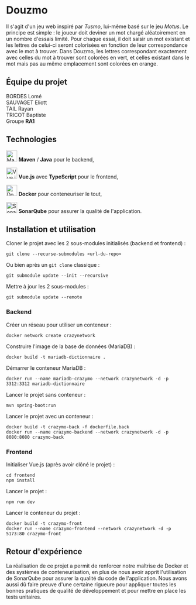 # Douzmo
Il s'agit d'un jeu web inspiré par *Tusmo*, lui-même basé sur le jeu *Motus*. Le principe est simple : le joueur doit deviner un mot chargé aléatoirement en un nombre d'essais limité.
Pour chaque essai, il doit saisir un mot existant et les lettres de celui-ci seront colorisées en fonction de leur correspondance avec le mot à trouver.
Dans Douzmo, les lettres correspondant exactement avec celles du mot à trouver sont colorées en vert, et celles existant dans le mot mais pas au même emplacement sont colorées en orange.


## Équipe du projet
BORDES Lomé\
SAUVAGET Eliott\
TAIL Rayan\
TRICOT Baptiste\
Groupe **RA1**


## Technologies
<img src="https://user-images.githubusercontent.com/25181517/117207242-07d5a700-adf4-11eb-975e-be04e62b984b.png" alt="Maven" title="Maven" width="30"/> **Maven** / **Java** pour le backend,

<img src="https://user-images.githubusercontent.com/25181517/117448124-a2da9800-af3e-11eb-85d2-bd1b69b65603.png" alt="Vue.js" title="Vue.js" width="30"/> **Vue.js** avec **TypeScript** pour le frontend,

<img src="https://user-images.githubusercontent.com/25181517/117207330-263ba280-adf4-11eb-9b97-0ac5b40bc3be.png" alt="Docker" title="Docker" width="30"/> **Docker** pour conteneuriser le tout,

<img src="https://user-images.githubusercontent.com/25181517/184146221-671413cb-b1ae-47db-a232-b37c99281516.png" alt="SonarQube" title="SonarQube" width="30"/> **SonarQube** pour assurer la qualité de l'application.


## Installation et utilisation
Cloner le projet avec les 2 sous-modules initialisés (backend et frontend) :
```
git clone --recurse-submodules <url-du-repo>
```
Ou bien après un `git clone` classique :
```
git submodule update --init --recursive 
```

Mettre à jour les 2 sous-modules :
```
git submodule update --remote
```

### Backend
Créer un réseau pour utiliser un conteneur :
```
docker network create crazynetwork
```

Construire l'image de la base de données (MariaDB) :
```
docker build -t mariadb-dictionnaire .
```

Démarrer le conteneur MariaDB :
```
docker run --name mariadb-crazymo --network crazynetwork -d -p 3312:3312 mariadb-dictionnaire
```

Lancer le projet sans conteneur :
```
mvn spring-boot:run
```

Lancer le projet avec un conteneur :
```
docker build -t crazymo-back -f dockerfile.back
docker run --name crazymo-backend --network crazynetwork -d -p 8080:8080 crazymo-back
```

### Frontend
Initialiser Vue.js (après avoir clôné le projet) :
```
cd frontend
npm install
```

Lancer le projet :
```
npm run dev
```

Lancer le conteneur du projet :
```
docker build -t crazymo-front
docker run --name crazymo-frontend --network crazynetwork -d -p 5173:80 crazymo-front
```


## Retour d'expérience
La réalisation de ce projet a permit de renforcer notre maîtrise de Docker et des systèmes de conteneurisation, en plus de nous avoir apprit l'utilisation de SonarQube pour assurer la qualité du code de l'application. Nous avons aussi dû faire preuve d'une certaine rigueure pour appliquer toutes les bonnes pratiques de qualité de développement et pour mettre en place les tests unitaires.